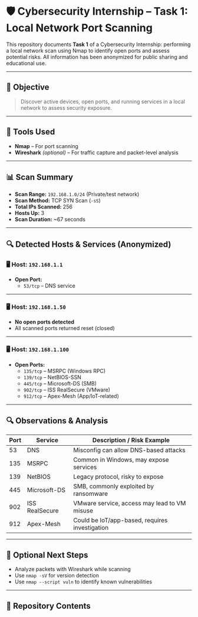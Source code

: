 # 🛡️ Cybersecurity Internship – Task 1: Local Network Port Scanning

This repository documents **Task 1** of a Cybersecurity Internship: performing a local network scan using Nmap to identify open ports and assess potential risks. All information has been anonymized for public sharing and educational use.

---

## 🎯 Objective

> Discover active devices, open ports, and running services in a local network to assess security exposure.

---

## 🧰 Tools Used

- **Nmap** – For port scanning
- **Wireshark** *(optional)* – For traffic capture and packet-level analysis

---

## 📊 Scan Summary

- **Scan Range:** `192.168.1.0/24` (Private/test network)
- **Scan Method:** TCP SYN Scan (`-sS`)
- **Total IPs Scanned:** 256
- **Hosts Up:** 3
- **Scan Duration:** ~67 seconds

---

## 🔍 Detected Hosts & Services (Anonymized)

### 🖥️ Host: `192.168.1.1`
- **Open Port:**
  - `53/tcp` – DNS service

---

### 🖥️ Host: `192.168.1.50`
- **No open ports detected**
- All scanned ports returned reset (closed)

---

### 🖥️ Host: `192.168.1.100`
- **Open Ports:**
  - `135/tcp` – MSRPC (Windows RPC)
  - `139/tcp` – NetBIOS-SSN
  - `445/tcp` – Microsoft-DS (SMB)
  - `902/tcp` – ISS RealSecure (VMware)
  - `912/tcp` – Apex-Mesh (App/IoT-related)

---

## 🔍 Observations & Analysis

| Port | Service         | Description / Risk Example                       |
|------|------------------|--------------------------------------------------|
| 53   | DNS              | Misconfig can allow DNS-based attacks            |
| 135  | MSRPC            | Common in Windows, may expose services           |
| 139  | NetBIOS          | Legacy protocol, risky to expose                 |
| 445  | Microsoft-DS     | SMB, commonly exploited by ransomware            |
| 902  | ISS RealSecure   | VMware service, access may lead to VM misuse     |
| 912  | Apex-Mesh        | Could be IoT/app-based, requires investigation   |

---

## 🧠 Optional Next Steps

- Analyze packets with Wireshark while scanning
- Use `nmap -sV` for version detection
- Use `nmap --script vuln` to identify known vulnerabilities

---

## 📂 Repository Contents

